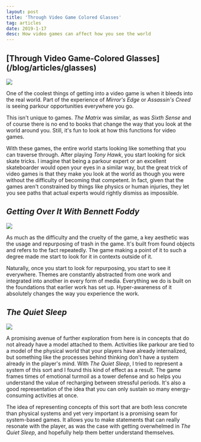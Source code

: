 ```yaml
---
layout: post
title: 'Through Video Game Colored Glasses'
tag: articles
date: 2019-1-17
desc: How video games can affect how you see the world
---
```

<h2>[Through Video Game-Colored Glasses](/blog/articles/glasses)</h2>
<img src="/blogImages/mirrorsEdge.jpg" />

One of the coolest things of getting into a video game is when it bleeds into the real world. Part of the experience of *Mirror's Edge* or *Assassin's Creed* is seeing parkour opportunities everywhere you go.


This isn't unique to games. *The Matrix* was similar, as was *Sixth Sense* and of course there is no end to books that change the way that you look at the world around you. Still, it's fun to look at how this functions for video games.


With these games, the entire world starts looking like something that you can traverse through. After playing *Tony Hawk*, you start looking for sick skate tricks. I imagine that being a parkour expert or an excellent skateboarder would open your eyes in a similar way, but the great trick of video games is that they make you look at the world as though you were without the difficulty of becoming that competent. In fact, given that the games aren't constrained by things like physics or human injuries, they let you see paths that actual experts would rightly dismiss as impossible.

## *Getting Over It With Bennett Foddy*
<img src="/blogImages/gettingOver1.png" />

As much as the difficulty and the cruelty of the game, a key aesthetic was the usage and repurposing of trash in the game. It's built from found objects and refers to the fact repeatedly. The game making a point of it to such a degree made me start to look for it in contexts outside of it.


Naturally, once you start to look for repurposing, you start to see it everywhere. Themes are constantly abstracted from one work and integrated into another in every form of media. Everything we do is built on the foundations that earlier work has set up. Hyper-awareness of it absolutely changes the way you experience the work.

## *The Quiet Sleep*
<img src="/blogImages/tqs_emotionSmall.png" />

A promising avenue of further exploration from here is in concepts that do not already have a model attached to them. Activities like parkour are tied to a model of the physical world that your players have already internalized, but something like the processes behind thinking don't have a system already in the player's mind. With *The Quiet Sleep*, I tried to represent a system of this sort and I found this kind of effect as a result. The game frames times of emotional turmoil as a tower defense and so helps you understand the value of recharging between stressful periods. It's also a good representation of the idea that you can only sustain so many energy-consuming activities at once.


The idea of representing concepts of this sort that are both less concrete than physical systems and yet very important is a promising seam for system-based games. It allows you to make statements that can really resonate with the player, as was the case with getting overwhelmed in *The Quiet Sleep*, and hopefully help them better understand themselves.

